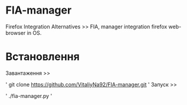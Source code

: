 # FIA-manager
Firefox Integration Alternatives  >> FIA,  manager integration firefox web-browser in OS.

# Встановлення 
Завантаження >> 


' git clone https://github.com/VitaliyNa92/FIA-manager.git '
Запуск       >>  


' ./fia-manager.py '

